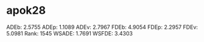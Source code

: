 # apok28

ADEb: 2.5755
ADEp: 1.1089
ADEv: 2.7967
FDEb: 4.9054
FDEp: 2.2957
FDEv: 5.0981
Rank: 1545
WSADE: 1.7691
WSFDE: 3.4303